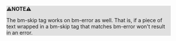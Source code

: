 <div style="margin:2em; background-color: #e0e0e0;">

<strong>⚠️NOTE️️️⚠️</strong>

The bm-skip tag works on bm-error as well. That is, if a piece of text wrapped in a bm-skip tag that matches bm-error won't result in an error.
</div>

